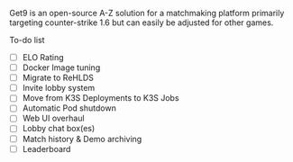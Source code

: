 Get9 is an open-source A-Z solution for a matchmaking platform primarily targeting counter-strike 1.6 but can easily be adjusted for other games.

To-do list
- [ ] ELO Rating
- [ ] Docker Image tuning
- [ ] Migrate to ReHLDS
- [ ] Invite lobby system
- [ ] Move from K3S Deployments to K3S Jobs
- [ ] Automatic Pod shutdown
- [ ] Web UI overhaul
- [ ] Lobby chat box(es)
- [ ] Match history & Demo archiving
- [ ] Leaderboard
